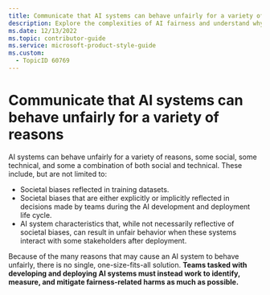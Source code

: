 ```yaml
---
title: Communicate that AI systems can behave unfairly for a variety of reasons - Responsible AI Style Guide
description: Explore the complexities of AI fairness and understand why there is no universal solution to prevent unfair behavior in AI systems. Learn how development teams can identify, measure, and mitigate fairness-related harms effectively.
ms.date: 12/13/2022
ms.topic: contributor-guide
ms.service: microsoft-product-style-guide
ms.custom:
  - TopicID 60769
---
```



# Communicate that AI systems can behave unfairly for a variety of reasons

AI systems can behave unfairly for a variety of reasons, some social, some technical, and some a combination of both social and technical. These include, but are not limited to:

- Societal biases reflected in training datasets. 
- Societal biases that are either explicitly or implicitly reflected in decisions made by teams during the AI development and deployment life cycle. 
- AI system characteristics that, while not necessarily reflective of societal biases, can result in unfair behavior when these systems interact with some stakeholders after deployment. 

Because of the many reasons that may cause an AI system to behave unfairly, there is no single, one-size-fits-all solution. **Teams tasked with developing and deploying AI systems must instead work to identify, measure, and mitigate fairness-related harms as much as possible.**  